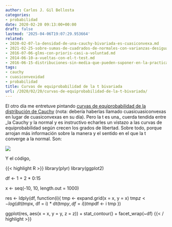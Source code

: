 ```yaml
---
author: Carlos J. Gil Bellosta
categories:
- probabilidad
date: 2020-02-20 09:13:00+00:00
draft: false
lastmod: '2025-04-06T19:07:29.953664'
related:
- 2020-02-07-la-densidad-de-una-cauchy-bivariada-es-cuasiconvexa.md
- 2021-02-25-sobre-sumas-de-cuadrados-de-normales-con-varianzas-desiguales.md
- 2016-07-06-glms-con-prioris-casi-a-voluntad.md
- 2014-06-10-a-vueltas-con-el-t-test.md
- 2016-06-15-distribuciones-sin-media-que-pueden-suponer-en-la-practica.md
tags:
- cauchy
- cuasiconvexidad
- probabilidad
title: Curvas de equiprobabilidad de la t bivariada
url: /2020/02/20/curvas-de-equiprobabilidad-de-la-t-bivariada/
---
```


El otro día me entretuve pintando [curvas de equiprobabilidad de la distribución de Cauchy](https://datanalytics.com/2020/02/07/la-densidad-de-una-cauchy-bivariada-es-cuasiconvexa/) (nota: debería haberlas llamado cuasicuasiconvexas en lugar de cuasiconvexas en su día). Pero la t es una_ cuerda tendida entre _la Cauchy y la normal y es instructivo echarles un vistazo a las curvas de equiprobabilidad según crecen los grados de libertad. Sobre todo, porque arrojan más información sobre la manera y el sentido en el que la t converge a la normal. Son:

![](/wp-uploads/2020/02/t_bivariate.png#center)

Y el código,

{{< highlight R >}}
library(plyr)
library(ggplot2)

df <- 1 + 2 * 0:15

x <- seq(-10, 10, length.out = 1000)

res <- ldply(df, function(i){
    tmp <- expand.grid(x = x, y = x)
    tmp$z <- log(dt(tmp$x, df = i) * dt(tmp$y, df = i))
    tmp$df <- i
    tmp
})

ggplot(res, aes(x = x, y = y, z = z)) +
    stat_contour() +
    facet_wrap(~df)
{{< / highlight >}}
